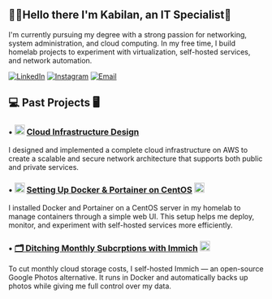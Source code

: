 ## 👨‍💻Hello there I'm Kabilan, an IT Specialist👋
I'm currently pursuing my degree with a strong passion for networking, system administration, and cloud computing. In my free time, I build homelab projects to experiment with virtualization, self-hosted services, and network automation.

[![LinkedIn](https://img.shields.io/badge/LinkedIn-Profile-blue?logo=linkedin)](https://www.linkedin.com/in/yourlinkedin)
[![Instagram](https://img.shields.io/badge/Instagram-Follow-e4405f?logo=instagram&logoColor=white)](https://www.instagram.com/yourinstagram)
[![Email](https://img.shields.io/badge/Email-Contact%20-blue?logo=gmail)](mailto:kabilankathiravan949@gmail.com)

## 💻 Past Projects 🖥️

### • <img src="https://cdn.jsdelivr.net/gh/homarr-labs/dashboard-icons/svg/aws-light.svg" alt="AWS Logo" height="20"> [Cloud Infrastructure Design](https://github.com/kabilankks/awskks)
I designed and implemented a complete cloud infrastructure on AWS to create a scalable and secure network architecture that supports both public and private services.
### • <img src="https://cdn.jsdelivr.net/gh/homarr-labs/dashboard-icons/svg/docker.svg" alt="Docker Logo" height="20"> [Setting Up Docker & Portainer on CentOS](https://github.com/kabilankks/dockerkks) <img src="https://cdn.jsdelivr.net/gh/homarr-labs/dashboard-icons/svg/portainer.svg" alt="Portainer Logo" height="20">
I installed Docker and Portainer on a CentOS server in my homelab to manage containers through a simple web UI. This setup helps me deploy, monitor, and experiment with self-hosted services more efficiently.
### • [🗂️ Ditching Monthly Subcrptions with Immich](https://github.com/kabilankks/imagekks) <img src="https://cdn.jsdelivr.net/gh/homarr-labs/dashboard-icons/svg/immich.svg" alt="Immich Logo" height="20">
To cut monthly cloud storage costs, I self-hosted Immich — an open-source Google Photos alternative. It runs in Docker and automatically backs up photos while giving me full control over my data.
<!--
**kabilankks/kabilankks** is a ✨ _special_ ✨ repository because its `README.md` (this file) appears on your GitHub profile.

Here are some ideas to get you started:

- 🔭 I’m currently working on ...
- 🌱 I’m currently learning ...
- 👯 I’m looking to collaborate on ...
- 🤔 I’m looking for help with ...
- 💬 Ask me about ...
- 📫 How to reach me: ...
- 😄 Pronouns: ...
- ⚡ Fun fact: ...
-->
